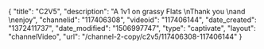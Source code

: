 {
    "title": "C2V5",
    "description": "A 1v1 on grassy Flats \nThank you \nand \nenjoy",
    "channelid": "117406308",
    "videoid": "117406144",
    "date_created": "1372411737",
    "date_modified": "1506997747",
    "type": "captivate",
    "layout": "channelVideo",
    "url": "\/channel-2-copy\/c2v5\/117406308-117406144"
}
